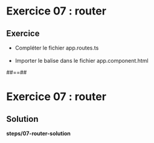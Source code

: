 <!-- .slide: class="exercice" -->
# Exercice 07 : router
## Exercice<br>

- Compléter le fichier app.routes.ts<br><br>
- Importer le balise <router-outlet><router-outlet> dans le fichier app.component.html

##==##

<!-- .slide: class="exercice full-center" -->
# Exercice 07 : router
## Solution
<b>steps/07-router-solution</b>

